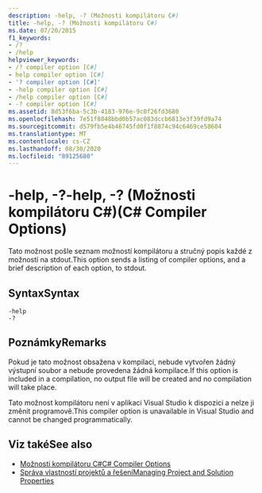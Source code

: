 ```yaml
---
description: -help, -? (Možnosti kompilátoru C#)
title: -help, -? (Možnosti kompilátoru C#)
ms.date: 07/20/2015
f1_keywords:
- /?
- /help
helpviewer_keywords:
- /? compiler option [C#]
- help compiler option [C#]
- '? compiler option [C#]'
- -help compiler option [C#]
- /help compiler option [C#]
- -? compiler option [C#]
ms.assetid: 8d53f6ba-5c3b-4183-976e-9c0f26fd3680
ms.openlocfilehash: 7e51f8848bbd0b57ac083dccb6813e3f39fd9a74
ms.sourcegitcommit: d579fb5e4b46745fd0f1f8874c94c6469ce58604
ms.translationtype: MT
ms.contentlocale: cs-CZ
ms.lasthandoff: 08/30/2020
ms.locfileid: "89125680"
---
```

# <a name="-help---c-compiler-options"></a><span data-ttu-id="f6f0a-105">-help, -?</span><span class="sxs-lookup"><span data-stu-id="f6f0a-105">-help, -?</span></span> <span data-ttu-id="f6f0a-106">(Možnosti kompilátoru C#)</span><span class="sxs-lookup"><span data-stu-id="f6f0a-106">(C# Compiler Options)</span></span>
<span data-ttu-id="f6f0a-107">Tato možnost pošle seznam možností kompilátoru a stručný popis každé z možností na stdout.</span><span class="sxs-lookup"><span data-stu-id="f6f0a-107">This option sends a listing of compiler options, and a brief description of each option, to stdout.</span></span>  
  
## <a name="syntax"></a><span data-ttu-id="f6f0a-108">Syntax</span><span class="sxs-lookup"><span data-stu-id="f6f0a-108">Syntax</span></span>  
  
```console  
-help  
-?  
```  
  
## <a name="remarks"></a><span data-ttu-id="f6f0a-109">Poznámky</span><span class="sxs-lookup"><span data-stu-id="f6f0a-109">Remarks</span></span>  
 <span data-ttu-id="f6f0a-110">Pokud je tato možnost obsažena v kompilaci, nebude vytvořen žádný výstupní soubor a nebude provedena žádná kompilace.</span><span class="sxs-lookup"><span data-stu-id="f6f0a-110">If this option is included in a compilation, no output file will be created and no compilation will take place.</span></span>  
  
 <span data-ttu-id="f6f0a-111">Tato možnost kompilátoru není v aplikaci Visual Studio k dispozici a nelze ji změnit programově.</span><span class="sxs-lookup"><span data-stu-id="f6f0a-111">This compiler option is unavailable in Visual Studio and cannot be changed programmatically.</span></span>  
  
## <a name="see-also"></a><span data-ttu-id="f6f0a-112">Viz také</span><span class="sxs-lookup"><span data-stu-id="f6f0a-112">See also</span></span>

- [<span data-ttu-id="f6f0a-113">Možnosti kompilátoru C#</span><span class="sxs-lookup"><span data-stu-id="f6f0a-113">C# Compiler Options</span></span>](./index.md)
- [<span data-ttu-id="f6f0a-114">Správa vlastností projektů a řešení</span><span class="sxs-lookup"><span data-stu-id="f6f0a-114">Managing Project and Solution Properties</span></span>](/visualstudio/ide/managing-project-and-solution-properties)
